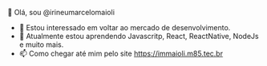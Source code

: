 👋 Olá, sou @irineumarcelomaioli
- 👀 Estou interessado em voltar ao mercado de desenvolvimento.
- 🌱 Atualmente estou aprendendo Javascritp, React, ReactNative, NodeJs e muito mais.
- 📫 Como chegar até mim pelo site https://immaioli.m85.tec.br
